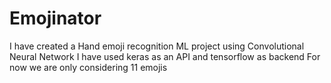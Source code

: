 # Emojinator
I have created a Hand emoji recognition ML project using Convolutional Neural Network
I have used keras as an API and tensorflow as backend
For now we are only considering 11 emojis

